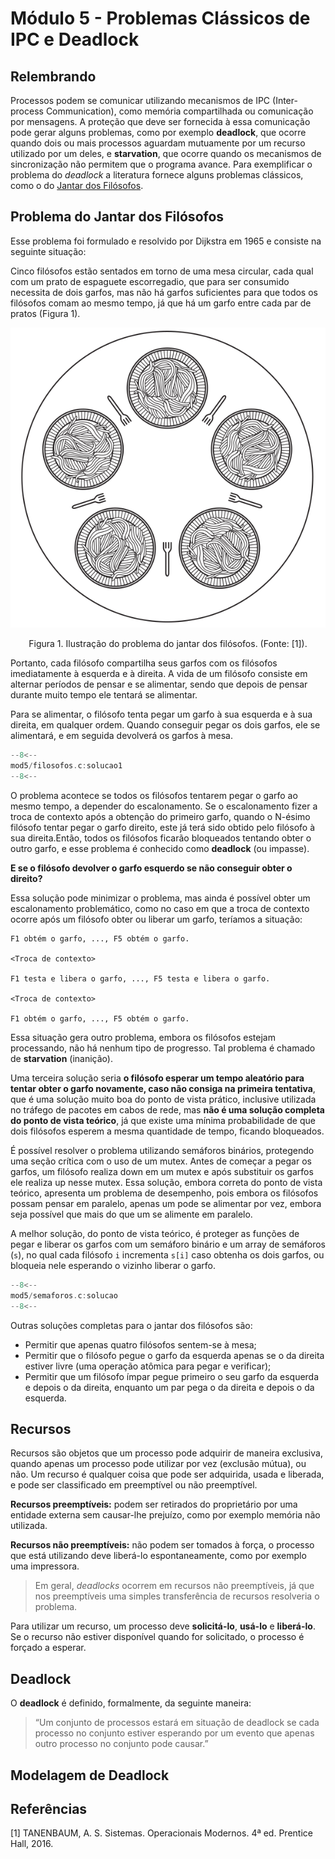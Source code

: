 # Módulo 5 - Problemas Clássicos de IPC e Deadlock

## Relembrando

Processos podem se comunicar utilizando mecanismos de IPC (Inter-process Communication), como memória compartilhada ou comunicação por mensagens. A proteção que deve ser fornecida à essa comunicação pode gerar alguns problemas, como por exemplo **deadlock**, que ocorre quando dois ou mais processos aguardam mutuamente por um recurso utilizado por um deles, e **starvation**, que ocorre quando os mecanismos de sincronização não permitem que o programa avance. Para exemplificar o problema do _deadlock_ a literatura fornece alguns problemas clássicos, como o do [Jantar dos Filósofos](#problema-do-jantar-dos-filósofos).

## Problema do Jantar dos Filósofos

Esse problema foi formulado e resolvido por Dijkstra em 1965 e consiste na seguinte situação:

Cinco filósofos estão sentados em torno de uma mesa circular, cada qual com um prato de espaguete escorregadio, que para ser consumido necessita de dois garfos, mas não há garfos suficientes para que todos os filósofos comam ao mesmo tempo, já que há um garfo entre cada par de pratos (Figura 1).

<center>

![](./assets/mod5/2259.png)

Figura 1. Ilustração do problema do jantar dos filósofos. (Fonte: [1]).
</center>

Portanto, cada filósofo compartilha seus garfos com os filósofos imediatamente à esquerda e à direita. A vida de um filósofo consiste em alternar períodos de pensar e se alimentar, sendo que depois de pensar durante muito tempo ele tentará se alimentar.

Para se alimentar, o filósofo tenta pegar um garfo à sua esquerda e à sua direita, em qualquer ordem. Quando conseguir pegar os dois garfos, ele se alimentará, e em seguida devolverá os garfos à mesa.

```c title="filosofos.c" linenums="1"
--8<--
mod5/filosofos.c:solucao1
--8<--
```

O problema acontece se todos os filósofos tentarem pegar o garfo ao mesmo tempo, a depender do escalonamento. Se o escalonamento fizer a troca de contexto após a obtenção do primeiro garfo, quando o N-ésimo filósofo tentar pegar o garfo direito, este já terá sido obtido pelo filósofo à sua direita.Então, todos os filósofos ficarão bloqueados tentando obter o outro garfo, e esse problema é conhecido como **deadlock** (ou impasse).

**E se o filósofo devolver o garfo esquerdo se não conseguir obter o direito?**

Essa solução pode minimizar o problema, mas ainda é possível obter um escalonamento problemático, como no caso em que a troca de contexto ocorre após um filósofo obter ou liberar um garfo, teríamos a situação:

```text
F1 obtém o garfo, ..., F5 obtém o garfo.

<Troca de contexto>

F1 testa e libera o garfo, ..., F5 testa e libera o garfo. 

<Troca de contexto>

F1 obtém o garfo, ..., F5 obtém o garfo.
```

Essa situação gera outro problema, embora os filósofos estejam processando, não há nenhum tipo de progresso. Tal problema é chamado de **starvation** (inanição).

Uma terceira solução seria **o filósofo esperar um tempo aleatório para tentar obter o garfo novamente, caso não consiga na primeira tentativa**, que é uma solução muito boa do ponto de vista prático, inclusive utilizada no tráfego de pacotes em cabos de rede, mas **não é uma solução completa do ponto de vista teórico**, já que existe uma mínima probabilidade de que dois filósofos esperem a mesma quantidade de tempo, ficando bloqueados.

É possível resolver o problema utilizando semáforos binários, protegendo uma seção crítica com o uso de um mutex. Antes de começar a pegar os garfos, um filósofo realiza down em um mutex e após substituir os garfos ele realiza up nesse mutex. Essa solução, embora correta do ponto de vista teórico, apresenta um problema de desempenho, pois embora os filósofos possam pensar em paralelo, apenas um pode se alimentar por vez, embora seja possível que mais do que um se alimente em paralelo.

A melhor solução, do ponto de vista teórico, é proteger as funções de pegar e liberar os garfos com um semáforo binário e um array de semáforos (`s`), no qual cada filósofo `i` incrementa `s[i]` caso obtenha os dois garfos, ou bloqueia nele esperando o vizinho liberar o garfo.

```c title="jantar_dos_filosofos.c" linenums="1"
--8<--
mod5/semaforos.c:solucao
--8<--
```

Outras soluções completas para o jantar dos filósofos são:

- Permitir que apenas quatro filósofos sentem-se à mesa;
- Permitir que o filósofo pegue o garfo da esquerda apenas se o da direita estiver livre (uma operação atômica para pegar e verificar);
- Permitir que um filósofo ímpar pegue primeiro o seu garfo da esquerda e depois o da direita, enquanto um par pega o da direita e depois o da esquerda.

## Recursos

Recursos são objetos que um processo pode adquirir de maneira exclusiva, quando apenas um processo pode utilizar por vez (exclusão mútua), ou não. Um recurso é qualquer coisa que pode ser adquirida, usada e liberada, e pode ser classificado em preemptível ou não preemptível.

**Recursos preemptíveis:** podem ser retirados do proprietário por uma entidade externa sem causar-lhe prejuízo, como por exemplo memória não utilizada.

**Recursos não preemptíveis:** não podem ser tomados à força, o processo que está utilizando deve liberá-lo espontaneamente, como por exemplo uma impressora.

> Em geral, _deadlocks_ ocorrem em recursos não preemptíveis, já que nos preemptíveis uma simples transferência de recursos resolveria o problema.

Para utilizar um recurso, um processo deve **solicitá-lo**, **usá-lo** e **liberá-lo**. Se o recurso não estiver disponível quando for solicitado, o processo é forçado a esperar.

## Deadlock

O **deadlock** é definido, formalmente, da seguinte maneira:

> “Um conjunto de processos estará em situação de deadlock se cada processo no conjunto estiver esperando por um evento que apenas outro processo no conjunto pode causar.”

## Modelagem de Deadlock

## Referências

[1] TANENBAUM, A. S. Sistemas. Operacionais Modernos. 4ª ed. Prentice Hall, 2016.
